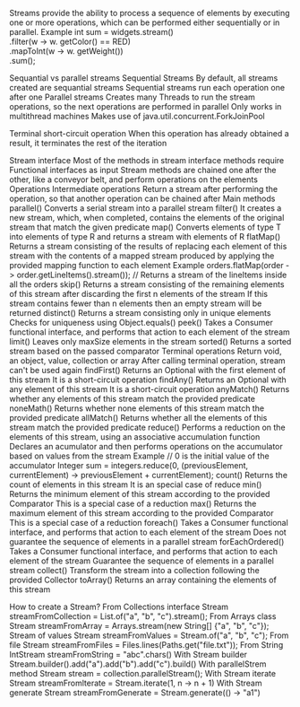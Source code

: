 Streams provide the ability to process a sequence of elements by executing one or more operations, 
  which can be performed either sequentially or in parallel. 
Example
    int sum = widgets.stream()                  
                .filter(w -> w. getColor() == RED)                  
                .mapToInt(w -> w. getWeight())                  
                .sum();

Sequantial vs parallel streams
  Sequential Streams
    By default, all streams created are sequantial streams
    Sequential streams run each operation one after one
  Parallel streams
    Creates many Threads to run the stream operations, 
      so the next operations are performed in parallel
    Only works in multithread machines
    Makes use of java.util.concurrent.ForkJoinPool

Terminal short-circuit operation
  When this operation has already obtained a result, it terminates the rest of the iteration  

Stream interface
  Most of the methods in stream interface methods require Functional interfaces as input
  Stream methods are chained one after the other, like a conveyor belt, 
    and perform operations on the elements
  Operations
    Intermediate operations
      Return a stream after performing the operation, so that another operation can be chained after
      Main methods
        parallel()
          Converts a serial stream into a parallel stream
        filter()
          It creates a new stream, which, when completed, contains the elements of the original stream that match the given predicate
        map()
          Converts elements of type T into elements of type R and returns a stream with elements of R
        flatMap()
          Returns a stream consisting of the results of replacing each element of this stream 
            with the contents of a mapped stream produced by applying the provided mapping function to each element
          Example
            orders.flatMap(order -> order.getLineItems().stream()); // Returns a stream of the lineItems inside all the orders
        skip()
          Returns a stream consisting of the remaining elements of this stream after discarding the first n elements of the stream
          If this stream contains fewer than n elements then an empty stream will be returned
        distinct()
          Returns a stream consisting only in unique elements 
          Checks for uniqueness using Object.equals()
        peek()
          Takes a Consumer functional interface, and performs that action to each element of the stream
        limit()
          Leaves only maxSize elements in the stream
        sorted()
          Returns a sorted stream based on the passed comparator
    Terminal operations
      Return void, an object, value, collection or array
      After calling terminal operation, stream can't be used again
        findFirst()
          Returns an Optional with the first element of this stream
          It is a short-circuit operation
        findAny()
          Returns an Optional with any element of this stream
          It is a short-circuit operation
        anyMatch()
          Returns whether any elements of this stream match the provided predicate
        noneMath()
          Returns whether none elements of this stream match the provided predicate
        allMatch()
          Returns whether all the elements of this stream match the provided predicate
        reduce()
          Performs a reduction on the elements of this stream, using an associative accumulation function
          Declares an acumulator and then performs operations on the accumulator based on values from the stream
          Example 
            // 0 is the initial value of the accumulator
            Integer sum = integers.reduce(0, (previousElement, currentElement) -> previousElement + currentElement); 
        count()
          Returns the count of elements in this stream
          It is an special case of reduce
        min() 
          Returns the minimum element of this stream according to the provided Comparator
          This is a special case of a reduction
        max()
          Returns the maximum element of this stream according to the provided Comparator
          This is a special case of a reduction
        foreach()
          Takes a Consumer functional interface, and performs that action to each element of the stream
          Does not guarantee the sequence of elements in a parallel stream
        forEachOrdered()
          Takes a Consumer functional interface, and performs that action to each element of the stream
          Guarantee the sequence of elements in a parallel stream
        collect()
          Transform the stream into a collection following the provided Collector
        toArray()
          Returns an array containing the elements of this stream

How to create a Stream?
  From Collections interface 
    Stream<String> streamFromCollection = List.of("a", "b", "c").stream();
  From Arrays class 
    Stream<String> streamFromArray = Arrays.stream(new String[] {"a", "b", "c"});
  Stream of values
    Stream<String> streamFromValues = Stream.of("a", "b", "c");
  From file
    Stream<String> streamFromFiles = Files.lines(Paths.get("file.txt"));
  From String
    IntStream streamFromString = "abc".chars()
  With Stream builder
    Stream.builder().add("a").add("b").add("c").build()
  With parallelStrem method
    Stream<String> stream = collection.parallelStream();
  With Stream iterate
    Stream<Integer> streamFromlterate = Stream.iterate(1, n -> n + 1)
  With Stream generate
    Stream<String> streamFromGenerate = Stream.generate(() -> "a1")
